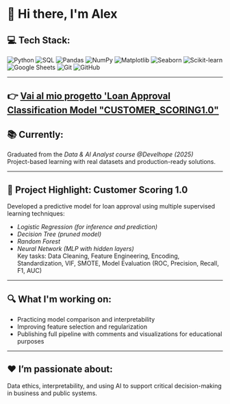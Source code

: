 # 👋 Hi there, I'm Alex

## 💻 Tech Stack:
![Python](https://img.shields.io/badge/-Python-blue)
![SQL](https://img.shields.io/badge/-SQL-blue)
![Pandas](https://img.shields.io/badge/-Pandas-150458)
![NumPy](https://img.shields.io/badge/-NumPy-013243)
![Matplotlib](https://img.shields.io/badge/-Matplotlib-FF8C00)
![Seaborn](https://img.shields.io/badge/-Seaborn-76b900)
![Scikit-learn](https://img.shields.io/badge/-Scikit--learn-F7931E)
![Google Sheets](https://img.shields.io/badge/-Google%20Sheets-34A853)
![Git](https://img.shields.io/badge/-Git-F05032)
![GitHub](https://img.shields.io/badge/-GitHub-181717)

---

👉 [Vai al mio progetto 'Loan Approval Classification Model "CUSTOMER_SCORING1.0"]([https://github.com/alexdatahero/customer-scoring](https://github.com/AleXcapo7/CUSTOMER_SCORING1.0))
---

## 📚 Currently:
Graduated from the *Data & AI Analyst course @Develhope (2025)*  
Project-based learning with real datasets and production-ready solutions.

---

## 🧠 Project Highlight: Customer Scoring 1.0
Developed a predictive model for loan approval using multiple supervised learning techniques:
- *Logistic Regression (for inference and prediction)*
- *Decision Tree (pruned model)*
- *Random Forest*
- *Neural Network (MLP with hidden layers)*  
Key tasks: Data Cleaning, Feature Engineering, Encoding, Standardization, VIF, SMOTE, Model Evaluation (ROC, Precision, Recall, F1, AUC)

---

## 🔍 What I'm working on:
- Practicing model comparison and interpretability  
- Improving feature selection and regularization  
- Publishing full pipeline with comments and visualizations for educational purposes

---

## ❤️ I’m passionate about:
Data ethics, interpretability, and using AI to support critical decision-making in business and public systems.
